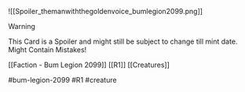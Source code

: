 ![[Spoiler_themanwiththegoldenvoice_bumlegion2099.png]]


> [!warning] 
> This Card is a Spoiler and might still be subject to change till mint date. 
> Might Contain Mistakes!


[[Faction - Bum Legion 2099]]
[[R1]]
[[Creatures]]


#bum-legion-2099 #R1 #creature 